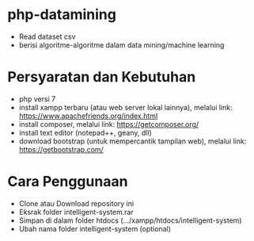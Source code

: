 # php-datamining
- Read dataset csv
- berisi algoritme-algoritme dalam data mining/machine learning

# Persyaratan dan Kebutuhan
- php versi 7
- install xampp terbaru (atau web server lokal lainnya), melalui link: https://www.apachefriends.org/index.html
- install composer, melalui link: https://getcomposer.org/
- install text editor (notepad++, geany, dll)
- download bootstrap (untuk mempercantik tampilan web), melalui link: https://getbootstrap.com/

# Cara Penggunaan
- Clone atau Download repository ini
- Eksrak folder intelligent-system.rar
- Simpan di dalam folder htdocs (.../xampp/htdocs/intelligent-system)
- Ubah nama folder intelligent-system (optional)
